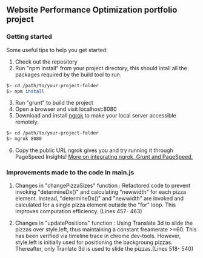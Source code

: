 ## Website Performance Optimization portfolio project

### Getting started

Some useful tips to help you get started:

1. Check out the repository
2. Run "npm install" from your project directory, this should intall all the packages required by the build tool to run.

  ```bash
  $> cd /path/to/your-project-folder
  $> npm install
  ```

3. Run "grunt" to build the project
4. Open a browser and visit localhost:8080
5. Download and install [ngrok](https://ngrok.com/) to make your local server accessible remotely.

  ``` bash
  $> cd /path/to/your-project-folder
  $> ngrok 8080
  ```

6. Copy the public URL ngrok gives you and try running it through PageSpeed Insights! [More on integrating ngrok, Grunt and PageSpeed.](http://www.jamescryer.com/2014/06/12/grunt-pagespeed-and-ngrok-locally-testing/)


### Improvements made to the code in main.js

1. Changes in "changePizzaSizes" function : Refactored code to prevent invoking "determineDx()" and calculating "newwidth" for each pizza element. Instead, "determineDx()" and "newwidth" are invoked and calculated for a single pizza element outside the "for" loop. This improves computation efficiency. (Lines 457- 463)

2. Changes in "updatePositions" function : Using Translate 3d to slide the pizzas over style.left, thus maintaining a constant freamerate >=60. This has been verified via timeline trace in chrome dev-tools. However, style.left is initially used for positioning the backgroung pizzas. Thereafter, only Tranlate 3d is used to slide the pizzas.(Lines 518- 540)

